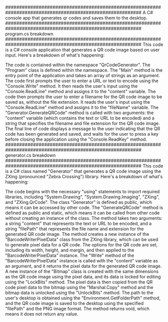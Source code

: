 ﻿#########################################################################################################
A C# console app that generates qr codes and saves them to the desktop.
#########################################################################################################
program.cs breakdown
#########################################################################################################
This code is a C# console application that generates a QR code image based on user input. Here's a 
breakdown of what's happening:

The code is contained within the namespace "QrCodeGenerator".
The "Program" class is defined within the namespace.
The "Main" method is the entry point of the application and takes an array of strings as an argument.
The code first prompts the user to enter a URL or text to encode using the "Console.Write" method.
It then reads the user's input using the "Console.ReadLine" method and assigns it to the "content" 
variable.
The code then prompts the user to enter a filename for the QR code image to be saved as, without the 
file extension.
It reads the user's input using the "Console.ReadLine" method and assigns it to the "fileName" variable.
The "Generator.GenerateQRCode" method is called with two arguments: the "content" variable (which contains 
the text or URL to be encoded) and a string that specifies the filename and file extension for the QR 
code image.
The final line of code displays a message to the user indicating that the QR code has been generated and
saved, and waits for the user to press a key before closing the application using the "Console.ReadKey" 
method.
#########################################################################################################
generator.cs breakdown
#########################################################################################################
This code is a C# class named "Generator" that generates a QR code image using the ZXing (pronounced "Zebra Crossing") library. Here's a breakdown of what's happening:

The code begins with the necessary "using" statements to import required libraries, including "System.Drawing", "System.Drawing.Imaging", "ZXing", and "ZXing.QrCode".
The class "Generator" is defined as public, which means it can be accessed by other code.
The "GenerateQRCode" method is defined as public and static, which means it can be called from other code without creating an instance of the class.
The method takes two arguments: a string "content" that represents the text or URL to be encoded, and a string "filePath" that represents the file name and extension for the generated QR code image.
The method creates a new instance of the "BarcodeWriterPixelData" class from the ZXing library, which can be used to generate pixel data for a QR code.
The options for the QR code are set, including its width, height, and margin, and then applied to the "BarcodeWriterPixelData" instance.
The "Write" method of the "BarcodeWriterPixelData" instance is called with the "content" variable as an argument, and it returns the pixel data for the generated QR code image.
A new instance of the "Bitmap" class is created with the same dimensions as the QR code image using the pixel data, and its data is locked for editing using the "LockBits" method.
The pixel data is then copied from the QR code pixel data to the bitmap using the "Marshal.Copy" method and the bitmap data is unlocked using the "UnlockBits" method.
The path to the user's desktop is obtained using the "Environment.GetFolderPath" method, and the QR code image is saved to the desktop using the specified "filePath" and the PNG image format.
The method returns void, which means it does not return any value.